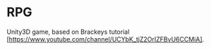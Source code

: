 # RPG

Unity3D game, based on Brackeys tutorial [https://www.youtube.com/channel/UCYbK_tjZ2OrIZFBvU6CCMiA].

